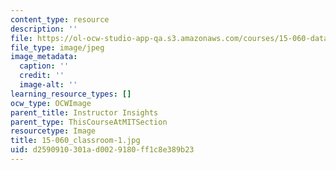 ```yaml
---
content_type: resource
description: ''
file: https://ol-ocw-studio-app-qa.s3.amazonaws.com/courses/15-060-data-models-and-decisions-fall-2014/d2590910301ad0029180ff1c8e389b23_15-060_classroom-1.jpg
file_type: image/jpeg
image_metadata:
  caption: ''
  credit: ''
  image-alt: ''
learning_resource_types: []
ocw_type: OCWImage
parent_title: Instructor Insights
parent_type: ThisCourseAtMITSection
resourcetype: Image
title: 15-060_classroom-1.jpg
uid: d2590910-301a-d002-9180-ff1c8e389b23
---
```

